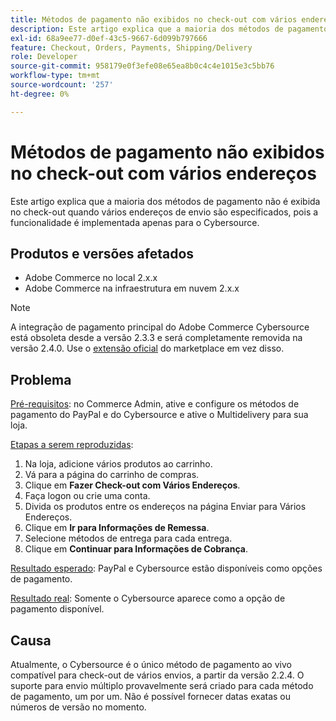 ```yaml
---
title: Métodos de pagamento não exibidos no check-out com vários endereços
description: Este artigo explica que a maioria dos métodos de pagamento não é exibida no check-out quando vários endereços de envio são especificados, pois a funcionalidade é implementada apenas para o Cybersource.
exl-id: 68a9ee77-d0ef-43c5-9667-6d099b797666
feature: Checkout, Orders, Payments, Shipping/Delivery
role: Developer
source-git-commit: 958179e0f3efe08e65ea8b0c4c4e1015e3c5bb76
workflow-type: tm+mt
source-wordcount: '257'
ht-degree: 0%

---
```


# Métodos de pagamento não exibidos no check-out com vários endereços

Este artigo explica que a maioria dos métodos de pagamento não é exibida no check-out quando vários endereços de envio são especificados, pois a funcionalidade é implementada apenas para o Cybersource.

## Produtos e versões afetados

* Adobe Commerce no local 2.x.x
* Adobe Commerce na infraestrutura em nuvem 2.x.x

>[!NOTE]
>
>A integração de pagamento principal do Adobe Commerce Cybersource está obsoleta desde a versão 2.3.3 e será completamente removida na versão 2.4.0. Use o [extensão oficial](https://marketplace.magento.com/cybersource-global-payment-management.html) do marketplace em vez disso.

## Problema

<u>Pré-requisitos</u>: no Commerce Admin, ative e configure os métodos de pagamento do PayPal e do Cybersource e ative o Multidelivery para sua loja.

<u>Etapas a serem reproduzidas</u>:

1. Na loja, adicione vários produtos ao carrinho.
1. Vá para a página do carrinho de compras.
1. Clique em **Fazer Check-out com Vários Endereços**.
1. Faça logon ou crie uma conta.
1. Divida os produtos entre os endereços na página Enviar para Vários Endereços.
1. Clique em **Ir para Informações de Remessa**.
1. Selecione métodos de entrega para cada entrega.
1. Clique em **Continuar para Informações de Cobrança**.

<u>Resultado esperado</u>: PayPal e Cybersource estão disponíveis como opções de pagamento.

<u>Resultado real</u>: Somente o Cybersource aparece como a opção de pagamento disponível.

## Causa

Atualmente, o Cybersource é o único método de pagamento ao vivo compatível para check-out de vários envios, a partir da versão 2.2.4. O suporte para envio múltiplo provavelmente será criado para cada método de pagamento, um por um. Não é possível fornecer datas exatas ou números de versão no momento.
